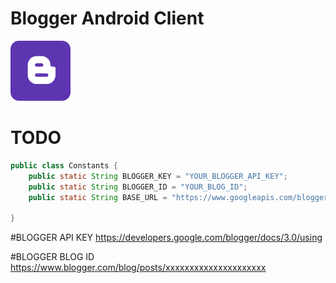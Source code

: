 # Blogger Android Client

![alt text](https://raw.githubusercontent.com/khnadeem/blogger_app_client/master/app/src/main/res/drawable/ic_launcher.png)

# TODO

``` Java
public class Constants {
    public static String BLOGGER_KEY = "YOUR_BLOGGER_API_KEY";
    public static String BLOGGER_ID = "YOUR_BLOG_ID";
    public static String BASE_URL = "https://www.googleapis.com/blogger/v3/blogs/"+BLOGGER_ID+"/";

}
```
#BLOGGER API KEY
https://developers.google.com/blogger/docs/3.0/using

#BLOGGER BLOG ID
https://www.blogger.com/blog/posts/xxxxxxxxxxxxxxxxxxxxx

